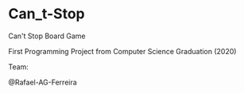 # Can_t-Stop
Can't Stop Board Game

First Programming Project from Computer Science Graduation (2020)

Team:

@Rafael-AG-Ferreira
